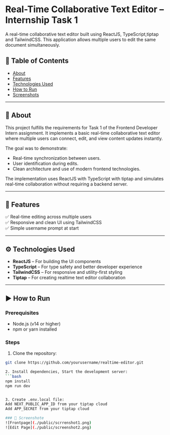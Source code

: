 # Real-Time Collaborative Text Editor – Internship Task 1

A real-time collaborative text editor built using ReactJS, TypeScript,tiptap and TailwindCSS. This application allows multiple users to edit the same document simultaneously.

## 📌 Table of Contents
- [About](#about)
- [Features](#features)
- [Technologies Used](#technologies-used)
- [How to Run](#how-to-run)
- [Screenshots](#screenshots)

---

## 🧾 About

This project fulfills the requirements for Task 1 of the Frontend Developer Intern assignment. It implements a basic real-time collaborative text editor where multiple users can connect, edit, and view content updates instantly.

The goal was to demonstrate:
- Real-time synchronization between users.
- User identification during edits.
- Clean architecture and use of modern frontend technologies.

The implementation uses ReactJS with TypeScript with tiptap and simulates real-time collaboration without requiring a backend server.

---

## 🔧 Features

✅ Real-time editing across multiple users  
✅ Responsive and clean UI using TailwindCSS  
✅ Simple username prompt at start  

---

## ⚙️ Technologies Used

- **ReactJS** – For building the UI components
- **TypeScript** – For type safety and better developer experience
- **TailwindCSS** – For responsive and utility-first styling
- **Tiptap** – For creating realtime text editor collaboration

---

## ▶️ How to Run

### Prerequisites

- Node.js (v14 or higher)
- npm or yarn installed

### Steps

1. Clone the repository:

```bash
git clone https://github.com/yourusername/realtime-editor.git 

2. Install dependencies, Start the development server:
```bash
npm install
npm run dev


3. Create .env.local file:
Add NEXT_PUBLIC_APP_ID from your tiptap cloud
Add APP_SECRET from your tiptap cloud 

### 📸 Screenshote 
![Frontpage](./public/scrrenshot1.png)
![Edit Page](./public/screenshot2.png)

